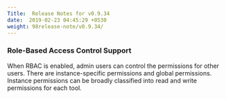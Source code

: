 ```yaml
---
Title:  Release Notes for v0.9.34
date:  2019-02-23 04:45:29 +0530
weight: 98release-note/v0.9.34/
---
```

### Role-Based Access Control Support

When RBAC is enabled, admin users can control the permissions for other users. There are instance-specific permissions and global permissions. Instance permissions can be broadly classified into read and write permissions for each tool.
